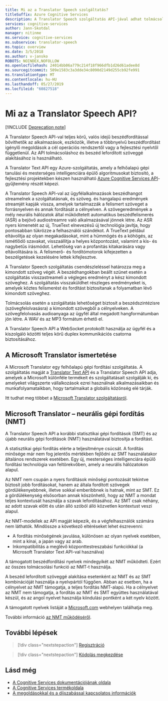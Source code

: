 ```yaml
---
title: Mi az a Translator Speech szolgáltatás?
titleSuffix: Azure Cognitive Services
description: A Translator Speech szolgáltatás API-jával adhat tolmácsolást és a beszéd lefordított szöveggé alakítását alkalmazásaihoz.
services: cognitive-services
author: Jann-Skotdal
manager: nitinme
ms.service: cognitive-services
ms.subservice: translator-speech
ms.topic: overview
ms.date: 3/5/2018
ms.author: v-jansko
ROBOTS: NOINDEX,NOFOLLOW
ms.openlocfilehash: 24014bb06a779c214f18f966dfb1d26d61adee8d
ms.sourcegitcommit: 509e1583c3a3dde34c8090d2149d255cb92fe991
ms.translationtype: MT
ms.contentlocale: hu-HU
ms.lasthandoff: 05/27/2019
ms.locfileid: "60827518"
---
```

# <a name="what-is-translator-speech-api"></a>Mi az a Translator Speech API?

[!INCLUDE [Deprecation note](../../../includes/cognitive-services-translator-speech-deprecation-note.md)]

A Translator Speech API-val teljes körű, valós idejű beszédfordítással bővíthetők az alkalmazások, eszközök, illetve a többnyelvű beszédfordítást igénylő megoldások a cél operációs rendszertől vagy a fejlesztési nyelvtől függetlenül. Az API tolmácsoláshoz és beszéd lefordított szöveggé alakításához is használható.

A Translator Text API egy Azure-szolgáltatás, amely a felhőalapú gépi tanulási és mesterséges intelligenciára épülő algoritmusokat biztosító, a fejlesztési projektekben készen használható [Azure Cognitive Services API](https://docs.microsoft.com/azure/)-gyűjtemény részét képezi.

A Translator Speech API-val az ügyfélalkalmazások beszédhangot streamelnek a szolgáltatásnak, és szöveg. és hangalapú eredmények streamjét kapják vissza, amelyek tartalmazzák a felismert szöveget a forrásnyelven és annak fordítását a célnyelven. A szövegeredmények a mély neurális hálózatok által működtetett automatikus beszédfelismerés (ASR) a bejövő audiostreamre való alkalmazásával jönnek létre. Az ASR nyers kimenetét az új, TrueText elnevezésű új technológia javítja, hogy pontosabban tükrözze a felhasználói szándékot. A TrueText például eltávolítja az olyan megakadásokat, mint a hümmögés és a köhögés, az ismétlődő szavakat, visszaállítja a helyes központozást, valamint a kis- és nagybetűs írásmódot. Lehetőség van a profanitás kitakarására vagy eltávolítására is. A felismerő- és fordítómotorok kifejezetten a beszélgetések kezelésére lettek kifejlesztve.

A Translator Speech szolgáltatás csendészleléssel határozza meg a kimondott szöveg végét. A beszédhangokban beállt szünet esetén a szolgáltatás visszastreameli a végleges eredményt a kész kimondott szöveghez. A szolgáltatás visszaküldhet részleges eredményeket is, amelyek köztes felismerést és fordítást biztosítanak a folyamatban lévő kimondott szöveghez.

Tolmácsolás esetén a szolgáltatás lehetőséget biztosít a beszédszintézisre (szövegfelolvasásra) a kimondott szövegből a célnyelveken. A szövegfelolvasás audioanyaga az ügyfél által megadott hangformátumban jön létre. A WAV és az MP3 formátum érhető el.

A Translator Speech API a WebSocket protokollt használja az ügyfél és a kiszolgáló közötti teljes körű duplex kommunikációs csatorna biztosításához.

## <a name="about-microsoft-translator"></a>A Microsoft Translator ismertetése
A Microsoft Translator egy felhőalapú gépi fordítási szolgáltatás. A szolgáltatás magját a [Translator Text API](https://www.microsoft.com/en-us/translator/translatorapi.aspx) és a Translator Speech API adja, amelyek a Microsoft különféle termékeit és szolgáltatásait szolgálják ki, és amelyeket világszerte vállalkozások ezrei használnak alkalmazásaikban és munkafolyamataikban, hogy tartalmaikat a globális közönség elé tárják.

Itt tudhat meg többet a [Microsoft Translator szolgáltatásról](https://www.microsoft.com/en-us/translator/home.aspx).

## <a name="microsoft-translator-neural-machine-translation-nmt"></a>Microsoft Translator – neurális gépi fordítás (NMT)
A Translator Speech API a korábbi statisztikai gépi fordítások (SMT) és az újabb neurális gépi fordítások (NMT) használatával biztosítja a fordítást.

A statisztikai gépi fordítás elérte a teljesítménye csúcsát. A fordítás minősége már nem fog jelentős mértékben fejlődni az SMT használatakor általános rendszerek esetében. Egy új, mesterséges intelligenciára épülő fordítási technológia van feltörekvőben, amely a neurális hálózatokon alapul.

Az NMT nem csupán a nyers fordítások minőségi pontozását tekintve biztosít jobb fordításokat, hanem az általa fordított szövegek gördülékenyebbnek, illetve sokkal emberibbnek is hatnak, mint az SMT.
Ez a gördülékenység elsősorban annak köszönhető, hogy az NMT a mondat teljes kontextusát használja a szavak lefordításához. Az SMT csak néhány, az adott szavak előtt és után álló szóból álló közvetlen kontextust veszi alapul.

Az NMT-modellek az API magját képezik, és a végfelhasználók számára nem láthatók. Mindössze a következő eltéréseket lehet észrevenni:
* A fordítás minőségének javulása, különösen az olyan nyelvek esetében, mint a kínai, a japán vagy az arab.
* Inkompatibilitás a meglévő központtestreszabási funkciókkal (a Microsoft Translator Text API-val használva)

A támogatott beszédfordítási nyelvek mindegyikét az NMT működteti. Ezért az összes tolmácsolási funkció az NMT-t használja.

A beszéd lefordított szöveggé alakítása esetenként az NMT és az SMT kombinációját használja a nyelvpártól függően. Abban az esetben, ha a célnyelvet az NMT támogatja, a teljes fordítás NMT-alapú. Ha a célnyelvet az NMT nem támogatja, a fordítás az NMT és SMT együttes használatával készül, és az angol nyelvet használja kiindulási pontként a két nyelv között.

A támogatott nyelvek listáját a [Microsoft.com](https://www.microsoft.com/en-us/translator/languages.aspx) webhelyen találhatja meg.

További információ [az NMT működéséről](https://www.microsoft.com/en-us/translator/mt.aspx#nnt).

## <a name="next-steps"></a>További lépések

> [!div class="nextstepaction"]
> [Regisztráció](translator-speech-how-to-signup.md)

> [!div class="nextstepaction"]
> [Kódolás megkezdése](quickstarts/csharp.md)

## <a name="see-also"></a>Lásd még
- [A Cognitive Services dokumentációjának oldala](https://docs.microsoft.com/azure/)
- [A Cognitive Services termékoldala](https://azure.microsoft.com/services/cognitive-services/)
- [A megoldásokkal és a díjszabással kapcsolatos információk](https://www.microsoft.com/en-us/translator/home.aspx)
